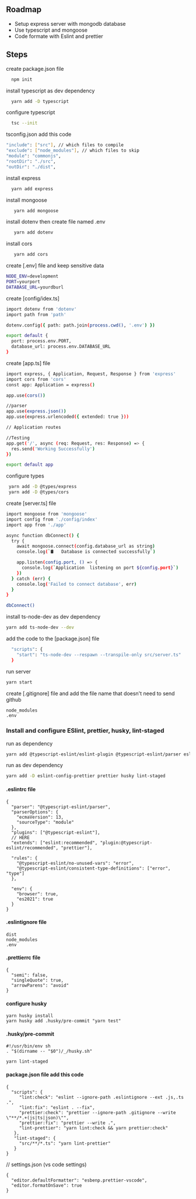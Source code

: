 
## Roadmap

- Setup express server with mongodb database
- Use typescript and mongoose
- Code formate with Eslint and prettier


## Steps

create package.json file

```bash
  npm init
```
install typescript as dev dependency

```bash
  yarn add -D typescript
```
configure typescript

```bash
  tsc --init
```
tsconfig.json add this code
```bash
"include": ["src"], // which files to compile
"exclude": ["node_modules"], // which files to skip
"module": "commonjs", 
"rootDir": "./src",
"outDir": "./dist", 
```


install express
```bash
  yarn add express
```

install  mongoose
```bash
   yarn add mongoose
```

install  dotenv then create file named .env 
```bash
   yarn add dotenv 
```

install  cors 
```bash
   yarn add cors 
```

create [.env] file and keep sensitive data
```bash
NODE_ENV=development
PORT=yourport
DATABASE_URL=yourdburl
```


create [config/idex.ts]
```bash
import dotenv from 'dotenv'
import path from 'path'

dotenv.config({ path: path.join(process.cwd(), '.env') })

export default {
  port: process.env.PORT,
  database_url: process.env.DATABASE_URL
}
```

create [app.ts] file
```bash
import express, { Application, Request, Response } from 'express'
import cors from 'cors'
const app: Application = express()

app.use(cors())

//parser
app.use(express.json())
app.use(express.urlencoded({ extended: true }))

// Application routes

//Testing
app.get('/', async (req: Request, res: Response) => {
  res.send('Working Successfully')
})

export default app
```

configure types
```bash
 yarn add -D @types/express
 yarn add -D @types/cors
```

create [server.ts] file
```bash
import mongoose from 'mongoose'
import config from './config/index'
import app from './app'

async function dbConnect() {
  try {
    await mongoose.connect(config.database_url as string)
    console.log(`🛢   Database is connected successfully`)

    app.listen(config.port, () => {
      console.log(`Application  listening on port ${config.port}`)
    })
  } catch (err) {
    console.log('Failed to connect database', err)
  }
}

dbConnect()
```


install ts-node-dev as dev dependency
```bash
yarn add ts-node-dev --dev
```

add the code to the [package.json] file 
```bash
  "scripts": {
    "start": "ts-node-dev --respawn --transpile-only src/server.ts"
  }
```

run server
```bash
yarn start
```

create [.gitignore] file and add the file name that doesn't need to send github
```bash
node_modules
.env
```

### Install and configure ESlint, prettier, husky, lint-staged
run as dependency
```bash
yarn add @typescript-eslint/eslint-plugin @typescript-eslint/parser eslint
```

run as dev dependency
```bash
yarn add -D eslint-config-prettier prettier husky lint-staged
```

#### .eslintrc file
```
{
  "parser": "@typescript-eslint/parser",
  "parserOptions": {
    "ecmaVersion": 13,
    "sourceType": "module"
  },
  "plugins": ["@typescript-eslint"],
  // HERE
  "extends": ["eslint:recommended", "plugin:@typescript-eslint/recommended", "prettier"],

  "rules": {
    "@typescript-eslint/no-unused-vars": "error",
    "@typescript-eslint/consistent-type-definitions": ["error", "type"]
  },

  "env": {
    "browser": true,
    "es2021": true
  }
}
```

#### .eslintignore file
```
dist
node_modules
.env
```

#### .prettierrc file
```
{
  "semi": false,
  "singleQuote": true, 
  "arrowParens": "avoid" 
}
```

#### configure husky
```
yarn husky install
yarn husky add .husky/pre-commit "yarn test"
```

#### .husky/pre-commit
```
#!/usr/bin/env sh
. "$(dirname -- "$0")/_/husky.sh"

yarn lint-staged
```

#### package.json file add this code
```
{
  "scripts": {
     "lint:check": "eslint --ignore-path .eslintignore --ext .js,.ts .",
     "lint:fix": "eslint . --fix",
     "prettier:check": "prettier --ignore-path .gitignore --write \"**/*.+(js|ts|json)\"",
     "prettier:fix": "prettier --write .",
     "lint-prettier": "yarn lint:check && yarn prettier:check"
   },
   "lint-staged": {
     "src/**/*.ts": "yarn lint-prettier"
   }
}
```

// settings.json (vs code settings)
```
{
  "editor.defaultFormatter": "esbenp.prettier-vscode",
  "editor.formatOnSave": true
}
```

